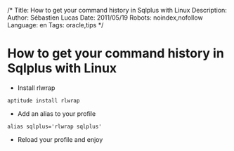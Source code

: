 /*
Title: How to get your command history in Sqlplus with Linux
Description: 
Author: Sébastien Lucas
Date: 2011/05/19
Robots: noindex,nofollow
Language: en
Tags: oracle,tips
*/
# How to get your command history in Sqlplus with Linux

*	Install rlwrap
```
aptitude install rlwrap
```
*	Add an alias to your profile
```
alias sqlplus='rlwrap sqlplus'
```
*	Reload your profile and enjoy








